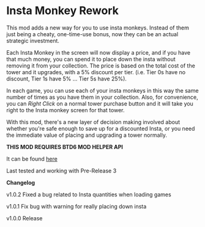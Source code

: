 ﻿# Insta Monkey Rework

This mod adds a new way for you to use insta monkeys. 
Instead of them just being a cheaty, one-time-use bonus, now they can be an actual strategic investment.


Each Insta Monkey in the screen will now display a price, and if you have that much money, you can spend it to place down the insta without removing it from your collection.
The price is based on the total cost of the tower and it upgrades, with a 5% discount per tier.
(i.e. Tier 0s have no discount, Tier 1s have 5% ... Tier 5s have 25%).

In each game, you can use each of your insta monkeys in this way the same number of times as you have them in your collection.
Also, for convenience, you can *Right Click* on a normal tower purchase button and it will take you right to the Insta monkey screen for that tower.

With this mod, there's a new layer of decision making involved about whether you're safe enough to save up for a discounted Insta, or you need the immediate value of placing and upgrading a tower normally.

**THIS MOD REQUIRES BTD6 MOD HELPER API**

It can be found [here](https://github.com/gurrenm3/BloonsTD6-Mod-Helper/releases)

Last tested and working with Pre-Release 3

**Changelog**

v1.0.2 Fixed a bug related to Insta quantities when loading games

v1.0.1 Fix bug with warning for really placing down insta

v1.0.0 Release
